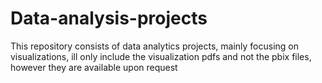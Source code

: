 # Data-analysis-projects
This repository consists of data analytics projects, mainly focusing on visualizations, ill only include the visualization pdfs and not the pbix files, however they are available upon request 
